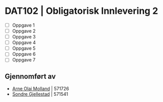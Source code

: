 # DAT102 | Obligatorisk Innlevering 2

- [ ] Oppgave 1
- [ ] Oppgave 2
- [ ] Oppgave 3
- [ ] Oppgave 4
- [ ] Oppgave 5
- [ ] Oppgave 6
- [ ] Oppgave 7

## Gjennomført av

- [Arne Olai Molland](http://github.com/arnemolland) | 571726
- [Sondre Gjellestad](http://github.com/sondregj) | 571541
